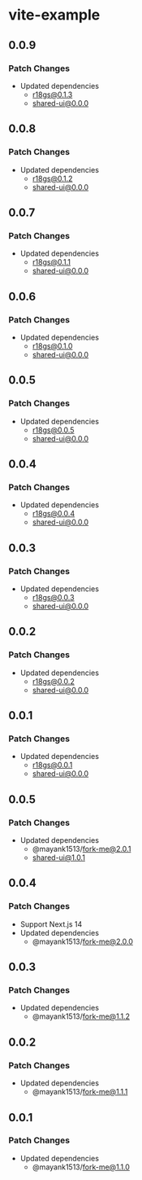 # vite-example

## 0.0.9

### Patch Changes

- Updated dependencies
  - r18gs@0.1.3
  - shared-ui@0.0.0

## 0.0.8

### Patch Changes

- Updated dependencies
  - r18gs@0.1.2
  - shared-ui@0.0.0

## 0.0.7

### Patch Changes

- Updated dependencies
  - r18gs@0.1.1
  - shared-ui@0.0.0

## 0.0.6

### Patch Changes

- Updated dependencies
  - r18gs@0.1.0
  - shared-ui@0.0.0

## 0.0.5

### Patch Changes

- Updated dependencies
  - r18gs@0.0.5
  - shared-ui@0.0.0

## 0.0.4

### Patch Changes

- Updated dependencies
  - r18gs@0.0.4
  - shared-ui@0.0.0

## 0.0.3

### Patch Changes

- Updated dependencies
  - r18gs@0.0.3
  - shared-ui@0.0.0

## 0.0.2

### Patch Changes

- Updated dependencies
  - r18gs@0.0.2
  - shared-ui@0.0.0

## 0.0.1

### Patch Changes

- Updated dependencies
  - r18gs@0.0.1
  - shared-ui@0.0.0

## 0.0.5

### Patch Changes

- Updated dependencies
  - @mayank1513/fork-me@2.0.1
  - shared-ui@1.0.1

## 0.0.4

### Patch Changes

- Support Next.js 14
- Updated dependencies
  - @mayank1513/fork-me@2.0.0

## 0.0.3

### Patch Changes

- Updated dependencies
  - @mayank1513/fork-me@1.1.2

## 0.0.2

### Patch Changes

- Updated dependencies
  - @mayank1513/fork-me@1.1.1

## 0.0.1

### Patch Changes

- Updated dependencies
  - @mayank1513/fork-me@1.1.0
